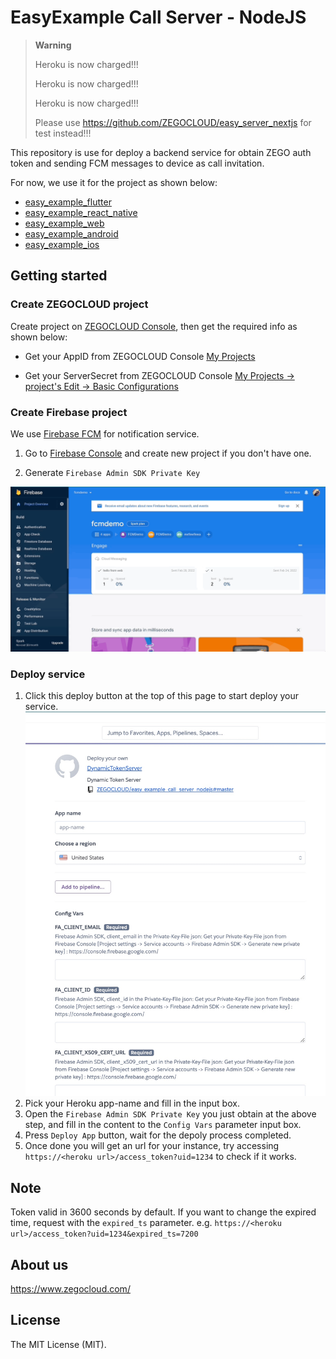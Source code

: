 # EasyExample Call Server - NodeJS

> **Warning**
> 
> Heroku is now charged!!!
> 
> Heroku is now charged!!!
> 
> Heroku is now charged!!!
>
> Please use https://github.com/ZEGOCLOUD/easy_server_nextjs for test instead!!!


This repository is use for deploy a backend service for obtain ZEGO auth token and sending FCM messages to device as call invitation.

For now, we use it for the project as shown below:
- [easy_example_flutter](https://github.com/ZEGOCLOUD/easy_example_flutter)
- [easy_example_react_native](https://github.com/ZEGOCLOUD/easy_example_react_native)
- [easy_example_web](https://github.com/ZEGOCLOUD/easy_example_web)
- [easy_example_android](https://github.com/ZEGOCLOUD/easy_example_android)
- [easy_example_ios](https://github.com/ZEGOCLOUD/easy_example_ios)

## Getting started

### Create ZEGOCLOUD project

Create project on [ZEGOCLOUD Console](https://console.zegocloud.com), then get the required info as shown below:

- Get your AppID from ZEGOCLOUD Console [My Projects](https://console.zegocloud.com/project)

- Get your ServerSecret from ZEGOCLOUD Console [My Projects -> project's Edit -> Basic Configurations](https://console.zegocloud.com/project)

### Create Firebase project

We use [Firebase FCM](https://firebase.google.com/docs/cloud-messaging) for notification service.

1. Go to [Firebase Console](https://console.firebase.google.com/) and create new project if you don't have one.

2. Generate `Firebase Admin SDK Private Key`

![Generate Key](docs/images/fcm_admin_sdk_key.gif)

### Deploy service

1. Click this deploy button at the top of this page to start deploy your service.
![](docs/images/deploy_to_heroku.jpg)
2. Pick your Heroku app-name and fill in the input box.
3. Open the `Firebase Admin SDK Private Key` you just obtain at the above step, and fill in the content to the `Config Vars` parameter input box.
4. Press `Deploy App` button, wait for the depoly process completed.
5. Once done you will get an url for your instance, try accessing `https://<heroku url>/access_token?uid=1234` to check if it works.

## Note

Token valid in 3600 seconds by default. If you want to change the expired time, request with the `expired_ts` parameter. e.g. `https://<heroku url>/access_token?uid=1234&expired_ts=7200`

## About us

https://www.zegocloud.com/

## License
The MIT License (MIT).
